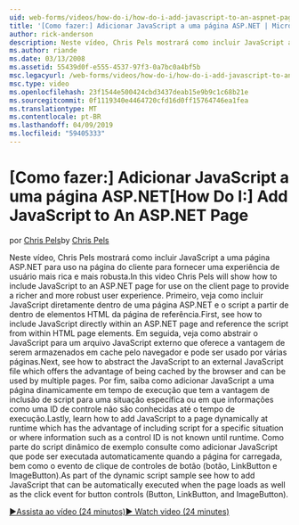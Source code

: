 ```yaml
---
uid: web-forms/videos/how-do-i/how-do-i-add-javascript-to-an-aspnet-page
title: '[Como fazer:] Adicionar JavaScript a uma página ASP.NET | Microsoft Docs'
author: rick-anderson
description: Neste vídeo, Chris Pels mostrará como incluir JavaScript a uma página ASP.NET para uso na página do cliente para fornecer uma experiência de usuário mais rica e mais robusto...
ms.author: riande
ms.date: 03/13/2008
ms.assetid: 55439d0f-e555-4537-97f3-0a7bc0a4bf5b
msc.legacyurl: /web-forms/videos/how-do-i/how-do-i-add-javascript-to-an-aspnet-page
msc.type: video
ms.openlocfilehash: 23f1544e500424cbd3437deab15e9b9c1c68b21e
ms.sourcegitcommit: 0f1119340e4464720cfd16d0ff15764746ea1fea
ms.translationtype: MT
ms.contentlocale: pt-BR
ms.lasthandoff: 04/09/2019
ms.locfileid: "59405333"
---
```

# <a name="how-do-i-add-javascript-to-an-aspnet-page"></a><span data-ttu-id="d1409-103">[Como fazer:] Adicionar JavaScript a uma página ASP.NET</span><span class="sxs-lookup"><span data-stu-id="d1409-103">[How Do I:] Add JavaScript to An ASP.NET Page</span></span>

<span data-ttu-id="d1409-104">por [Chris Pels](https://twitter.com/chrispels)</span><span class="sxs-lookup"><span data-stu-id="d1409-104">by [Chris Pels](https://twitter.com/chrispels)</span></span>

<span data-ttu-id="d1409-105">Neste vídeo, Chris Pels mostrará como incluir JavaScript a uma página ASP.NET para uso na página do cliente para fornecer uma experiência de usuário mais rica e mais robusta.</span><span class="sxs-lookup"><span data-stu-id="d1409-105">In this video Chris Pels will show how to include JavaScript to an ASP.NET page for use on the client page to provide a richer and more robust user experience.</span></span> <span data-ttu-id="d1409-106">Primeiro, veja como incluir JavaScript diretamente dentro de uma página ASP.NET e o script a partir de dentro de elementos HTML da página de referência.</span><span class="sxs-lookup"><span data-stu-id="d1409-106">First, see how to include JavaScript directly within an ASP.NET page and reference the script from within HTML page elements.</span></span> <span data-ttu-id="d1409-107">Em seguida, veja como abstrair o JavaScript para um arquivo JavaScript externo que oferece a vantagem de serem armazenados em cache pelo navegador e pode ser usado por várias páginas.</span><span class="sxs-lookup"><span data-stu-id="d1409-107">Next, see how to abstract the JavaScript to an external JavaScript file which offers the advantage of being cached by the browser and can be used by multiple pages.</span></span> <span data-ttu-id="d1409-108">Por fim, saiba como adicionar JavaScript a uma página dinamicamente em tempo de execução que tem a vantagem de inclusão de script para uma situação específica ou em que informações como uma ID de controle não são conhecidas até o tempo de execução.</span><span class="sxs-lookup"><span data-stu-id="d1409-108">Lastly, learn how to add JavaScript to a page dynamically at runtime which has the advantage of including script for a specific situation or where information such as a control ID is not known until runtime.</span></span> <span data-ttu-id="d1409-109">Como parte do script dinâmico de exemplo consulte como adicionar JavaScript que pode ser executada automaticamente quando a página for carregada, bem como o evento de clique de controles de botão (botão, LinkButton e ImageButton).</span><span class="sxs-lookup"><span data-stu-id="d1409-109">As part of the dynamic script sample see how to add JavaScript that can be automatically executed when the page loads as well as the click event for button controls (Button, LinkButton, and ImageButton).</span></span>

[<span data-ttu-id="d1409-110">&#9654;Assista ao vídeo (24 minutos)</span><span class="sxs-lookup"><span data-stu-id="d1409-110">&#9654; Watch video (24 minutes)</span></span>](https://channel9.msdn.com/Blogs/ASP-NET-Site-Videos/how-do-i-add-javascript-to-an-aspnet-page)
